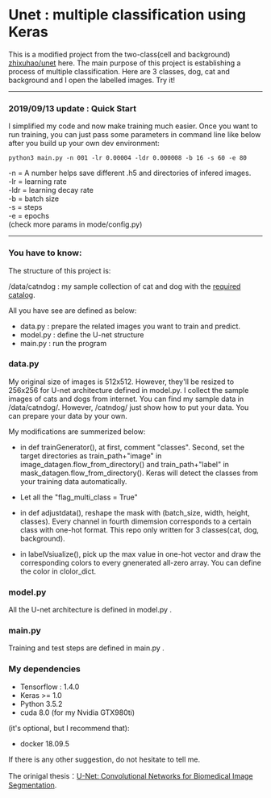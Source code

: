 # Unet : multiple classification using Keras

This is a modified project from the two-class(cell and background) [zhixuhao/unet](https://github.com/zhixuhao/unet.git) here. The main purpose of this project is establishing a process of multiple classification. Here are 3 classes, dog, cat and background and I open the labelled images. Try it!

--------------------------------------------------------------------------------
### 2019/09/13 update : Quick Start

I simplified my code and now make training much easier.
Once you want to run training, you can just pass some parameters in command line like below after you build up your own dev environment:
```
python3 main.py -n 001 -lr 0.00004 -ldr 0.000008 -b 16 -s 60 -e 80
```

-n   = A number helps save different .h5 and directories of infered images.  
-lr  = learning rate  
-ldr = learning decay rate  
-b   = batch size  
-s   = steps  
-e   = epochs  
(check more params in mode/config.py)

--------------------------------------------------------------------------------


### You have to know:
The structure of this project is:

/data/catndog : my sample collection of cat and dog with the [required catalog](https://gist.github.com/fchollet/0830affa1f7f19fd47b06d4cf89ed44d). 

All you have see are defined as below:
* data.py : prepare the related images you want to train and predict.
* model.py : define the U-net structure
* main.py : run the program


### data.py

My original size of images is 512x512. However, they'll be resized to 256x256 for U-net architecture defined in model.py. I collect the sample images of cats and dogs from internet. You can find my sample data in /data/catndog/. However, /catndog/ just show how to put your data. You can prepare your data by your own.

My modifications are summerized below:

* in def trainGenerator(), at first, comment "classes". Second, set the target directories as train_path+"image" in image_datagen.flow_from_directory() and train_path+"label" in mask_datagen.flow_from_directory(). Keras will detect the classes from your training data automatically.

* Let all the "flag_multi_class = True"

* in def adjustdata(), reshape the mask with (batch_size, width, height, classes). Every channel in fourth dimemsion corresponds to a certain class with one-hot format. This repo only written for 3 classes(cat, dog, background).

* in labelVsiualize(), pick up the max value in one-hot vector and draw the corresponding colors to every gnenerated all-zero array. You can define the color in clolor_dict.

### model.py

All the U-net architecture is defined in model.py .


### main.py

Training and test steps are defined in main.py .


### My dependencies

* Tensorflow : 1.4.0
* Keras >= 1.0
* Python 3.5.2
* cuda 8.0 (for my Nvidia GTX980ti)


(it's optional, but I recommend that):

* docker 18.09.5



If there is any other suggestion, do not hesitate to tell me.





The orinigal thesis：[U-Net: Convolutional Networks for Biomedical Image Segmentation](http://lmb.informatik.uni-freiburg.de/people/ronneber/u-net/). 

